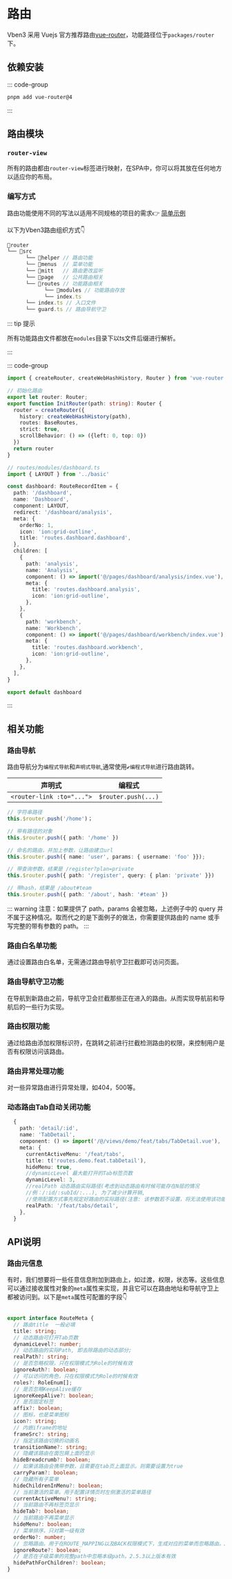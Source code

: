 # 路由

Vben3 采用 Vuejs 官方推荐路由[vue-router](https://router.vuejs.org/)，功能路径位于`packages/router`下。

## 依赖安装

::: code-group

```bash [pnpm]
pnpm add vue-router@4
```
:::

## 路由模块

### `router-view`

所有的路由都由`router-view`标签进行映射，在SPA中，你可以将其放在任何地方以适应你的布局。

### 编写方式

路由功能使用不同的写法以适用不同规格的项目的需求:point_right: [简单示例](https://router.vuejs.org/guide/)

以下为Vben3路由组织方式:point_down:

```js
📁router
└── 📁src
      └── 📁helper // 路由功能
      └── 📁menus  // 菜单功能 
      └── 📁mitt   // 路由更改监听 
      └── 📁page   // 公共路由相关
      └── 📁routes // 功能路由相关
            └── 📁modules // 功能路由存放
            └── index.ts
      └── index.ts // 入口文件
      └── guard.ts // 路由导航守卫
```

::: tip  提示

所有功能路由文件都放在`modules`目录下以ts文件后缀进行解析。

:::

::: code-group

```ts [index.ts]
import { createRouter, createWebHashHistory, Router } from 'vue-router'

// 初始化路由
export let router: Router;
export function InitRouter(path: string): Router {
  router = createRouter({
    history: createWebHashHistory(path),
    routes: BaseRoutes,
    strict: true,
    scrollBehavior: () => ({left: 0, top: 0})
  })
  return router
}
```

```ts [dashboard.ts]
// routes/modules/dashboard.ts
import { LAYOUT } from '../basic'

const dashboard: RouteRecordItem = {
  path: '/dashboard',
  name: 'Dashboard',
  component: LAYOUT,
  redirect: '/dashboard/analysis',
  meta: {
    orderNo: 1,
    icon: 'ion:grid-outline',
    title: 'routes.dashboard.dashboard',
  },
  children: [
    {
      path: 'analysis',
      name: 'Analysis',
      component: () => import('@/pages/dashboard/analysis/index.vue'),
      meta: {
        title: 'routes.dashboard.analysis',
        icon: 'ion:grid-outline',
      },
    },
    {
      path: 'workbench',
      name: 'Workbench',
      component: () => import('@/pages/dashboard/workbench/index.vue'),
      meta: {
        title: 'routes.dashboard.workbench',
        icon: 'ion:grid-outline',
      },
    },
  ],
}

export default dashboard

```
:::

## 相关功能

### 路由导航

路由导航分为`编程式导航`和`声明式导航`,通常使用`✔️编程式导航`进行路由跳转。

|           声明式           |       编程式         |
|-------------------------- | ------------------- |
| `<router-link :to="...">` | `$router.push(...)` |

```ts
// 字符串路径
this.$router.push('/home')；

// 带有路径的对象
this.$router.push({ path: '/home' })

// 命名的路由，并加上参数，让路由建立url
this.$router.push({ name: 'user', params: { username: 'foo' }});

// 带查询参数，结果是 /register?plan=private
this.$router.push({ path: '/register', query: { plan: 'private' }})

// 带hash，结果是 /about#team
this.$router.push({ path: '/about', hash: '#team' })
```

::: warning
注意：如果提供了 path，params 会被忽略，上述例子中的 query 并不属于这种情况。取而代之的是下面例子的做法，你需要提供路由的 name 或手写完整的带有参数的 path。
:::

### 路由白名单功能

通过设置路由白名单，无需通过路由导航守卫拦截即可访问页面。


### 路由导航守卫功能

在导航到新路由之前，导航守卫会拦截那些正在进入的路由。从而实现导航前和导航后的一些行为实现。

### 路由权限功能

通过给路由添加权限标识符，在跳转之前进行拦截检测路由的权限，来控制用户是否有权限访问该路由。

### 路由异常处理功能

对一些异常路由进行异常处理，如404，500等。

### 动态路由Tab自动关闭功能

```ts
  {
    path: 'detail/:id',
    name: 'TabDetail',
    component: () => import('/@/views/demo/feat/tabs/TabDetail.vue'),
    meta: {
      currentActiveMenu: '/feat/tabs',
      title: t('routes.demo.feat.tabDetail'),
      hideMenu: true,
      //dynamicLevel 最大能打开的Tab标签页数
      dynamicLevel: 3,
      //realPath 动态路由实际路径(考虑到动态路由有时候可能存在N层的情况
      //例：/:id/:subId/:...), 为了减少计算开销, 
      //使用配置方式事先规定好路由的实际路径(注意: 该参数若不设置，将无法使用该功能)
      realPath: '/feat/tabs/detail',
    },
  }
```


## API说明

### 路由元信息

有时，我们想要将一些任意信息附加到路由上，如过渡，权限，状态等。这些信息可以通过接收属性对象的`meta`属性来实现，并且它可以在路由地址和导航守卫上都被访问到。以下是`meta`属性可配置的字段:point_down:
```ts

export interface RouteMeta {
  // 路由title  一般必填
  title: string;
  // 动态路由可打开Tab页数
  dynamicLevel?: number;
  // 动态路由的实际Path, 即去除路由的动态部分;
  realPath?: string;
  // 是否忽略权限，只在权限模式为Role的时候有效
  ignoreAuth?: boolean;
  // 可以访问的角色，只在权限模式为Role的时候有效
  roles?: RoleEnum[];
  // 是否忽略KeepAlive缓存
  ignoreKeepAlive?: boolean;
  // 是否固定标签
  affix?: boolean;
  // 图标，也是菜单图标
  icon?: string;
  // 内嵌iframe的地址
  frameSrc?: string;
  // 指定该路由切换的动画名
  transitionName?: string;
  // 隐藏该路由在面包屑上面的显示
  hideBreadcrumb?: boolean;
  // 如果该路由会携带参数，且需要在tab页上面显示。则需要设置为true
  carryParam?: boolean;
  // 隐藏所有子菜单
  hideChildrenInMenu?: boolean;
  // 当前激活的菜单。用于配置详情页时左侧激活的菜单路径
  currentActiveMenu?: string;
  // 当前路由不再标签页显示
  hideTab?: boolean;
  // 当前路由不再菜单显示
  hideMenu?: boolean;
  // 菜单排序，只对第一级有效
  orderNo?: number;
  // 忽略路由。用于在ROUTE_MAPPING以及BACK权限模式下，生成对应的菜单而忽略路由。2.5.3以上版本有效
  ignoreRoute?: boolean;
  // 是否在子级菜单的完整path中忽略本级path。2.5.3以上版本有效
  hidePathForChildren?: boolean;
}
```
